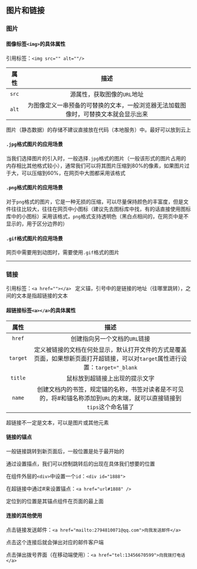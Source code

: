 ## 图片和链接

### 图片

#### 图像标签`<img>`的具体属性

引用标签：`<img src="" alt=""/>`   

| 属性  |                             描述                             |
| :---: | :----------------------------------------------------------: |
| `src` |                 源属性，获取图像的`URL`地址                  |
| `alt` | 为图像定义一串预备的可替换的文本，一般浏览器无法加载图像时，可替换文本就会显示出来 |

图片（静态数据）的存储不建议直接放在代码（本地服务）中。最好可以放到云上

#### `.jpg`格式图片的应用场景

当我们选择图片的引入时，一般选择`.jpg`格式的图片（一般该形式的图片占用的内存相比其他格式较小），通常我们可以将其图片压缩到80%的像素，如果图片过于大，可以压缩到60%，在网页中大图都采用该格式

#### `.png`格式图片的应用场景

对于`png`格式的图片，它是一种无损的压缩，可以尽量保持颜色的丰富度，但是文件往往比较大，往往在网页中小图标（建议先去图标库中找，有的话直接使用图标库中的小图标）采用该格式，`png`格式支持透明色（黑白点相间的，在网页中是不显示的，用于区分边界的）

#### `.gif`格式图片的应用场景

网页中需要用到动图时，需要使用`.gif`格式的图片

***

### 链接

引用标签：`<a href=""></a> ` 定义锚，引号中的是链接的地址（往哪里跳转），之间的文本是指超链接的文本

#### 超链接标签`<a></a>`的具体属性

|   属性   |                             描述                             |
| :------: | :----------------------------------------------------------: |
|  `href`  |                创建指向另一个文档的`URL`链接                 |
| `target` | 定义被链接的文档在何处显示，默认打开文件的方式是覆盖页面，如果想新页面打开超链接，可以对`target`属性进行设置：`target="_blank` |
| `title`  |                鼠标放到超链接上出现的提示文字                |
|  `name`  | 创建文档内的书签，规定锚的名称，书签对读者是不可见的，将#和锚名称添加到`URL`的末端，就可以直接链接到` tips`这个命名锚了 |

超链接不一定是文本，可以是图片或其他元素

#### 链接的锚点

一般链接跳转到新页面后，一般位置是处于最开始的

通过设置描点，我们可以控制跳转后的出现在具体我们想要的位置

在组件外层的`<div>`中设置一个`id`：`<div id="1888">`

在超链接中通过#来设置锚点：`<a href="url#1888" />`

定位到的位置是其锚点组件在页面的最上面

#### 连接的其他使用

点击链接发送邮件：`<a href="mailto:2794810071@qq.com">向我发送邮件</a>`  

点击这个连接后就会弹出对应的邮件客户端

点击弹出拨号界面（在移动端使用）：`<a href="tel:13456670599">向我拨打电话</a>`  
